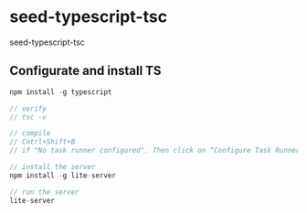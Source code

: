 # seed-typescript-tsc
seed-typescript-tsc


## Configurate and install TS
```javascript
npm install -g typescript

// verify 
// tsc -v

// compile
// Cntrl+Shift+B
// if "No task runner configured". Then click on “Configure Task Runner” to create tasks.json

// install the server
npm install -g lite-server

// run the server
lite-server

```